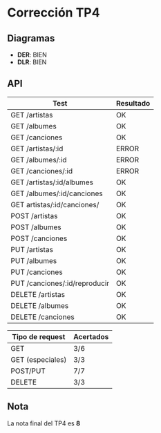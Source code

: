 # Corrección TP4

## Diagramas

- **DER**: BIEN
- **DLR**: BIEN

## API

| Test                          | Resultado |
| ----------------------------- | --------- |
| GET /artistas                 | OK        |
| GET /albumes                  | OK        |
| GET /canciones                | OK        |
| GET /artistas/:id             | ERROR     |
| GET /albumes/:id              | ERROR     |
| GET /canciones/:id            | ERROR     |
| GET /artistas/:id/albumes     | OK        |
| GET /albumes/:id/canciones    | OK        |
| GET artistas/:id/canciones/   | OK        |
| POST /artistas                | OK        |
| POST /albumes                 | OK        |
| POST /canciones               | OK        |
| PUT /artistas                 | OK        |
| PUT /albumes                  | OK        |
| PUT /canciones                | OK        |
| PUT /canciones/:id/reproducir | OK        |
| DELETE /artistas              | OK        |
| DELETE /albumes               | OK        |
| DELETE /canciones             | OK        |

| Tipo de request  | Acertados |
| ---------------- | --------- |
| GET              | 3/6       |
| GET (especiales) | 3/3       |
| POST/PUT         | 7/7       |
| DELETE           | 3/3       |

## Nota

La nota final del TP4 es **8**
